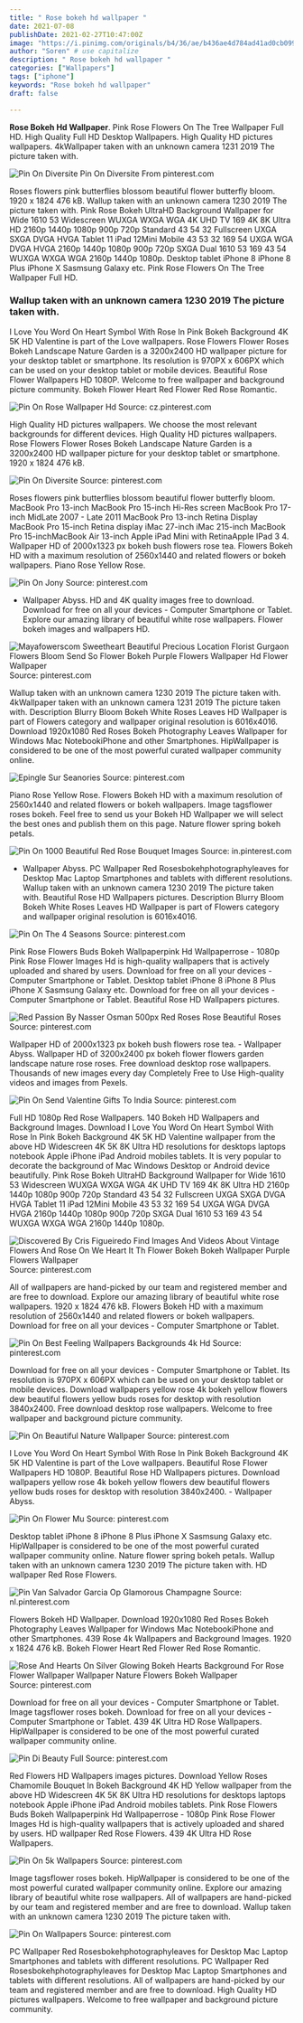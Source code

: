 ```yaml
---
title: " Rose bokeh hd wallpaper "
date: 2021-07-08
publishDate: 2021-02-27T10:47:00Z
image: "https://i.pinimg.com/originals/b4/36/ae/b436ae4d784ad41ad0cb09979bba4cc2.jpg"
author: "Soren" # use capitalize
description: " Rose bokeh hd wallpaper "
categories: ["Wallpapers"]
tags: ["iphone"]
keywords: "Rose bokeh hd wallpaper"
draft: false

---
```



**Rose Bokeh Hd Wallpaper**. Pink Rose Flowers On The Tree Wallpaper Full HD. High Quality Full HD Desktop Wallpapers. High Quality HD pictures wallpapers. 4kWallpaper taken with an unknown camera 1231 2019 The picture taken with.

![Pin On Diversite](https://i.pinimg.com/originals/52/be/1c/52be1c1b2118980dfd4d1d7f21755eae.jpg "Pin On Diversite")
Pin On Diversite From pinterest.com


Roses flowers pink butterflies blossom beautiful flower butterfly bloom. 1920 x 1824 476 kB. Wallup taken with an unknown camera 1230 2019 The picture taken with. Pink Rose Bokeh UltraHD Background Wallpaper for Wide 1610 53 Widescreen WUXGA WXGA WGA 4K UHD TV 169 4K 8K Ultra HD 2160p 1440p 1080p 900p 720p Standard 43 54 32 Fullscreen UXGA SXGA DVGA HVGA Tablet 11 iPad 12Mini Mobile 43 53 32 169 54 UXGA WGA DVGA HVGA 2160p 1440p 1080p 900p 720p SXGA Dual 1610 53 169 43 54 WUXGA WXGA WGA 2160p 1440p 1080p. Desktop tablet iPhone 8 iPhone 8 Plus iPhone X Sasmsung Galaxy etc. Pink Rose Flowers On The Tree Wallpaper Full HD.

### Wallup taken with an unknown camera 1230 2019 The picture taken with.

I Love You Word On Heart Symbol With Rose In Pink Bokeh Background 4K 5K HD Valentine is part of the Love wallpapers. Rose Flowers Flower Roses Bokeh Landscape Nature Garden is a 3200x2400 HD wallpaper picture for your desktop tablet or smartphone. Its resolution is 970PX x 606PX which can be used on your desktop tablet or mobile devices. Beautiful Rose Flower Wallpapers HD 1080P. Welcome to free wallpaper and background picture community. Bokeh Flower Heart Red Flower Red Rose Romantic.


![Pin On Rose Wallpaper Hd](https://i.pinimg.com/originals/d6/d7/4b/d6d74b81ea8469fc6240f4da7de60218.jpg "Pin On Rose Wallpaper Hd")
Source: cz.pinterest.com

High Quality HD pictures wallpapers. We choose the most relevant backgrounds for different devices. High Quality HD pictures wallpapers. Rose Flowers Flower Roses Bokeh Landscape Nature Garden is a 3200x2400 HD wallpaper picture for your desktop tablet or smartphone. 1920 x 1824 476 kB.

![Pin On Diversite](https://i.pinimg.com/originals/52/be/1c/52be1c1b2118980dfd4d1d7f21755eae.jpg "Pin On Diversite")
Source: pinterest.com

Roses flowers pink butterflies blossom beautiful flower butterfly bloom. MacBook Pro 13-inch MacBook Pro 15-inch Hi-Res screen MacBook Pro 17-inch MidLate 2007 - Late 2011 MacBook Pro 13-inch Retina Display MacBook Pro 15-inch Retina display iMac 27-inch iMac 215-inch MacBook Pro 15-inchMacBook Air 13-inch Apple iPad Mini with RetinaApple IPad 3 4. Wallpaper HD of 2000x1323 px bokeh bush flowers rose tea. Flowers Bokeh HD with a maximum resolution of 2560x1440 and related flowers or bokeh wallpapers. Piano Rose Yellow Rose.

![Pin On Jony](https://i.pinimg.com/originals/a6/eb/70/a6eb70989a9e7cd3656aaebbac153662.jpg "Pin On Jony")
Source: pinterest.com

- Wallpaper Abyss. HD and 4K quality images free to download. Download for free on all your devices - Computer Smartphone or Tablet. Explore our amazing library of beautiful white rose wallpapers. Flower bokeh images and wallpapers HD.

![Mayafowerscom Sweetheart Beautiful Precious Location Florist Gurgaon Flowers Bloom Send So Flower Bokeh Purple Flowers Wallpaper Hd Flower Wallpaper](https://i.pinimg.com/originals/34/94/e4/3494e4b23cfc2d4f9cbe504d94f2eb78.jpg "Mayafowerscom Sweetheart Beautiful Precious Location Florist Gurgaon Flowers Bloom Send So Flower Bokeh Purple Flowers Wallpaper Hd Flower Wallpaper")
Source: pinterest.com

Wallup taken with an unknown camera 1230 2019 The picture taken with. 4kWallpaper taken with an unknown camera 1231 2019 The picture taken with. Description Blurry Bloom Bokeh White Roses Leaves HD Wallpaper is part of Flowers category and wallpaper original resolution is 6016x4016. Download 1920x1080 Red Roses Bokeh Photography Leaves Wallpaper for Windows Mac NotebookiPhone and other Smartphones. HipWallpaper is considered to be one of the most powerful curated wallpaper community online.

![Epingle Sur Seanories](https://i.pinimg.com/originals/12/e1/85/12e185db29cb14aed67d4a65df99de12.jpg "Epingle Sur Seanories")
Source: pinterest.com

Piano Rose Yellow Rose. Flowers Bokeh HD with a maximum resolution of 2560x1440 and related flowers or bokeh wallpapers. Image tagsflower roses bokeh. Feel free to send us your Bokeh HD Wallpaper we will select the best ones and publish them on this page. Nature flower spring bokeh petals.

![Pin On 1000 Beautiful Red Rose Bouquet Images](https://i.pinimg.com/originals/61/00/2c/61002cc6591101792cfc30c250d3952c.jpg "Pin On 1000 Beautiful Red Rose Bouquet Images")
Source: in.pinterest.com

- Wallpaper Abyss. PC Wallpaper Red Rosesbokehphotographyleaves for Desktop Mac Laptop Smartphones and tablets with different resolutions. Wallup taken with an unknown camera 1230 2019 The picture taken with. Beautiful Rose HD Wallpapers pictures. Description Blurry Bloom Bokeh White Roses Leaves HD Wallpaper is part of Flowers category and wallpaper original resolution is 6016x4016.

![Pin On The 4 Seasons](https://i.pinimg.com/originals/33/d9/d1/33d9d14eb8d38d3b1a976c01b2fc35da.jpg "Pin On The 4 Seasons")
Source: pinterest.com

Pink Rose Flowers Buds Bokeh Wallpaperpink Hd Wallpaperrose - 1080p Pink Rose Flower Images Hd is high-quality wallpapers that is actively uploaded and shared by users. Download for free on all your devices - Computer Smartphone or Tablet. Desktop tablet iPhone 8 iPhone 8 Plus iPhone X Sasmsung Galaxy etc. Download for free on all your devices - Computer Smartphone or Tablet. Beautiful Rose HD Wallpapers pictures.

![Red Passion By Nasser Osman 500px Red Roses Rose Beautiful Roses](https://i.pinimg.com/originals/26/10/40/261040fb68760c944c2a4b79557b4a0c.jpg "Red Passion By Nasser Osman 500px Red Roses Rose Beautiful Roses")
Source: pinterest.com

Wallpaper HD of 2000x1323 px bokeh bush flowers rose tea. - Wallpaper Abyss. Wallpaper HD of 3200x2400 px bokeh flower flowers garden landscape nature rose roses. Free download desktop rose wallpapers. Thousands of new images every day Completely Free to Use High-quality videos and images from Pexels.

![Pin On Send Valentine Gifts To India](https://i.pinimg.com/originals/17/03/79/1703793bb7cdd537b0da9353b05c272d.jpg "Pin On Send Valentine Gifts To India")
Source: pinterest.com

Full HD 1080p Red Rose Wallpapers. 140 Bokeh HD Wallpapers and Background Images. Download I Love You Word On Heart Symbol With Rose In Pink Bokeh Background 4K 5K HD Valentine wallpaper from the above HD Widescreen 4K 5K 8K Ultra HD resolutions for desktops laptops notebook Apple iPhone iPad Android mobiles tablets. It is very popular to decorate the background of Mac Windows Desktop or Android device beautifully. Pink Rose Bokeh UltraHD Background Wallpaper for Wide 1610 53 Widescreen WUXGA WXGA WGA 4K UHD TV 169 4K 8K Ultra HD 2160p 1440p 1080p 900p 720p Standard 43 54 32 Fullscreen UXGA SXGA DVGA HVGA Tablet 11 iPad 12Mini Mobile 43 53 32 169 54 UXGA WGA DVGA HVGA 2160p 1440p 1080p 900p 720p SXGA Dual 1610 53 169 43 54 WUXGA WXGA WGA 2160p 1440p 1080p.

![Discovered By Cris Figueiredo Find Images And Videos About Vintage Flowers And Rose On We Heart It Th Flower Bokeh Bokeh Wallpaper Purple Flowers Wallpaper](https://i.pinimg.com/736x/91/d3/9d/91d39d21fdb0e72265759c39dfd66a06.jpg "Discovered By Cris Figueiredo Find Images And Videos About Vintage Flowers And Rose On We Heart It Th Flower Bokeh Bokeh Wallpaper Purple Flowers Wallpaper")
Source: pinterest.com

All of wallpapers are hand-picked by our team and registered member and are free to download. Explore our amazing library of beautiful white rose wallpapers. 1920 x 1824 476 kB. Flowers Bokeh HD with a maximum resolution of 2560x1440 and related flowers or bokeh wallpapers. Download for free on all your devices - Computer Smartphone or Tablet.

![Pin On Best Feeling Wallpapers Backgrounds 4k Hd](https://i.pinimg.com/736x/49/a6/9c/49a69c15eceea78b6776f5b3f1f9f38a.jpg "Pin On Best Feeling Wallpapers Backgrounds 4k Hd")
Source: pinterest.com

Download for free on all your devices - Computer Smartphone or Tablet. Its resolution is 970PX x 606PX which can be used on your desktop tablet or mobile devices. Download wallpapers yellow rose 4k bokeh yellow flowers dew beautiful flowers yellow buds roses for desktop with resolution 3840x2400. Free download desktop rose wallpapers. Welcome to free wallpaper and background picture community.

![Pin On Beautiful Nature Wallpaper](https://i.pinimg.com/originals/00/b5/15/00b515071f3cb1e709d205958abd51cb.jpg "Pin On Beautiful Nature Wallpaper")
Source: pinterest.com

I Love You Word On Heart Symbol With Rose In Pink Bokeh Background 4K 5K HD Valentine is part of the Love wallpapers. Beautiful Rose Flower Wallpapers HD 1080P. Beautiful Rose HD Wallpapers pictures. Download wallpapers yellow rose 4k bokeh yellow flowers dew beautiful flowers yellow buds roses for desktop with resolution 3840x2400. - Wallpaper Abyss.

![Pin On Flower Mu](https://i.pinimg.com/originals/8d/6e/27/8d6e27f24c92afbd9a61d2ef6eaae23e.jpg "Pin On Flower Mu")
Source: pinterest.com

Desktop tablet iPhone 8 iPhone 8 Plus iPhone X Sasmsung Galaxy etc. HipWallpaper is considered to be one of the most powerful curated wallpaper community online. Nature flower spring bokeh petals. Wallup taken with an unknown camera 1230 2019 The picture taken with. HD wallpaper Red Rose Flowers.

![Pin Van Salvador Garcia Op Glamorous Champagne](https://i.pinimg.com/originals/69/9e/1e/699e1e77af1fdfc91e7ee48536319eb6.jpg "Pin Van Salvador Garcia Op Glamorous Champagne")
Source: nl.pinterest.com

Flowers Bokeh HD Wallpaper. Download 1920x1080 Red Roses Bokeh Photography Leaves Wallpaper for Windows Mac NotebookiPhone and other Smartphones. 439 Rose 4k Wallpapers and Background Images. 1920 x 1824 476 kB. Bokeh Flower Heart Red Flower Red Rose Romantic.

![Rose And Hearts On Silver Glowing Bokeh Hearts Background For Rose Flower Wallpaper Wallpaper Nature Flowers Bokeh Wallpaper](https://i.pinimg.com/474x/94/b9/7a/94b97a86efbb0abf86cdb57ed7f9d791.jpg "Rose And Hearts On Silver Glowing Bokeh Hearts Background For Rose Flower Wallpaper Wallpaper Nature Flowers Bokeh Wallpaper")
Source: pinterest.com

Download for free on all your devices - Computer Smartphone or Tablet. Image tagsflower roses bokeh. Download for free on all your devices - Computer Smartphone or Tablet. 439 4K Ultra HD Rose Wallpapers. HipWallpaper is considered to be one of the most powerful curated wallpaper community online.

![Pin Di Beauty Full](https://i.pinimg.com/originals/65/87/b6/6587b6b8fc9a493b0406a60154478dec.png "Pin Di Beauty Full")
Source: pinterest.com

Red Flowers HD Wallpapers images pictures. Download Yellow Roses Chamomile Bouquet In Bokeh Background 4K HD Yellow wallpaper from the above HD Widescreen 4K 5K 8K Ultra HD resolutions for desktops laptops notebook Apple iPhone iPad Android mobiles tablets. Pink Rose Flowers Buds Bokeh Wallpaperpink Hd Wallpaperrose - 1080p Pink Rose Flower Images Hd is high-quality wallpapers that is actively uploaded and shared by users. HD wallpaper Red Rose Flowers. 439 4K Ultra HD Rose Wallpapers.

![Pin On 5k Wallpapers](https://i.pinimg.com/originals/66/ec/5a/66ec5a755cee759044d27f24a1f0a301.jpg "Pin On 5k Wallpapers")
Source: pinterest.com

Image tagsflower roses bokeh. HipWallpaper is considered to be one of the most powerful curated wallpaper community online. Explore our amazing library of beautiful white rose wallpapers. All of wallpapers are hand-picked by our team and registered member and are free to download. Wallup taken with an unknown camera 1230 2019 The picture taken with.

![Pin On Wallpapers](https://i.pinimg.com/originals/b4/36/ae/b436ae4d784ad41ad0cb09979bba4cc2.jpg "Pin On Wallpapers")
Source: pinterest.com

PC Wallpaper Red Rosesbokehphotographyleaves for Desktop Mac Laptop Smartphones and tablets with different resolutions. PC Wallpaper Red Rosesbokehphotographyleaves for Desktop Mac Laptop Smartphones and tablets with different resolutions. All of wallpapers are hand-picked by our team and registered member and are free to download. High Quality HD pictures wallpapers. Welcome to free wallpaper and background picture community.

